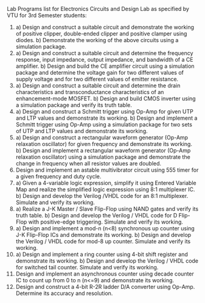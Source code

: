Lab Programs list for Electronics Circuits and Design Lab as specified by 
VTU for 3rd Semester students:

1. a) Design and construct a suitable circuit and demonstrate the working 
of positive clipper, double-ended clipper and positive clamper using 
diodes.
b) Demonstrate the working of the above circuits using a simulation 
package.
2. a) Design and construct a suitable circuit and determine the frequency 
response, input impedance, output impedance, and bandwidth of a CE 
amplifier.
b) Design and build the CE amplifier circuit using a simulation package 
and determine the voltage gain for two different values of supply voltage 
and for two different values of emitter resistance.
3. a) Design and construct a suitable circuit and determine the drain 
characteristics and transconductance characteristics of an 
enhancement-mode MOSFET.
b) Design and build CMOS inverter using a simulation package and verify 
its truth table.
4. a) Design and construct a Schmitt trigger using Op-Amp for given UTP 
and LTP values and demonstrate its working.
b) Design and implement a Schmitt trigger using Op-Amp using a simulation 
package for two sets of UTP and LTP values and demonstrate its working.
5. a) Design and construct a rectangular waveform generator (Op-Amp 
relaxation oscillator) for given frequency and demonstrate its working.
b) Design and implement a rectangular waveform generator (Op-Amp 
relaxation oscillator) using a simulation package and demonstrate the 
change in frequency when all resistor values are doubled.
6. Design and implement an astable multivibrator circuit using 555 timer 
for a given frequency and duty cycle.
7. a) Given a 4-variable logic expression, simplify it using Entered 
Variable Map and realize the simplified logic expression using 8:1 
multiplexer IC.
b) Design and develop the Verilog /VHDL code for an 8:1 multiplexer. 
Simulate and verify its working.
8. a) Realize a J-K Master / Slave Flip-Flop using NAND gates and verify 
its truth table.
b) Design and develop the Verilog / VHDL code for D Flip-Flop with 
positive-edge triggering. Simulate and verify its working.
9. a) Design and implement a mod-n (n<8) synchronous up counter using 
J-K Flip-Flop ICs and demonstrate its working.
b) Design and develop the Verilog / VHDL code for mod-8 up counter. 
Simulate and verify its working.
10. a) Design and implement a ring counter using 4-bit shift register and 
demonstrate its working.
b) Design and develop the Verilog / VHDL code for switched tail counter. 
Simulate and verify its working.
11. Design and implement an asynchronous counter using decade counter IC 
to count up from 0 to n (n<=9) and demonstrate its working.
12. Design and construct a 4-bit R-2R ladder D/A converter using Op-Amp. 
Determine its accuracy and resolution.

